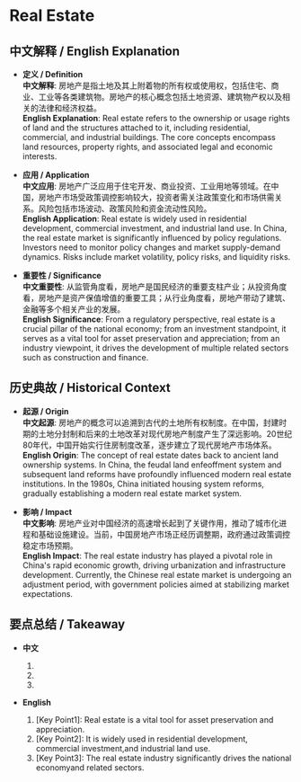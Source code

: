 # Real Estate

## 中文解释 / English Explanation

* **定义 / Definition**  
  **中文解释**: 房地产是指土地及其上附着物的所有权或使用权，包括住宅、商业、工业等各类建筑物。房地产的核心概念包括土地资源、建筑物产权以及相关的法律和经济权益。  
  **English Explanation**: Real estate refers to the ownership or usage rights of land and the structures attached to it, including residential, commercial, and industrial buildings. The core concepts encompass land resources, property rights, and associated legal and economic interests.

* **应用 / Application**  
  **中文应用**: 房地产广泛应用于住宅开发、商业投资、工业用地等领域。在中国，房地产市场受政策调控影响较大，投资者需关注政策变化和市场供需关系。风险包括市场波动、政策风险和资金流动性风险。  
  **English Application**: Real estate is widely used in residential development, commercial investment, and industrial land use. In China, the real estate market is significantly influenced by policy regulations. Investors need to monitor policy changes and market supply-demand dynamics. Risks include market volatility, policy risks, and liquidity risks.

* **重要性 / Significance**  
  **中文重要性**: 从监管角度看，房地产是国民经济的重要支柱产业；从投资角度看，房地产是资产保值增值的重要工具；从行业角度看，房地产带动了建筑、金融等多个相关产业的发展。  
  **English Significance**: From a regulatory perspective, real estate is a crucial pillar of the national economy; from an investment standpoint, it serves as a vital tool for asset preservation and appreciation; from an industry viewpoint, it drives the development of multiple related sectors such as construction and finance.

## 历史典故 / Historical Context

* **起源 / Origin**  
  **中文起源**: 房地产的概念可以追溯到古代的土地所有权制度。在中国，封建时期的土地分封制和后来的土地改革对现代房地产制度产生了深远影响。20世纪80年代，中国开始实行住房制度改革，逐步建立了现代房地产市场体系。  
  **English Origin**: The concept of real estate dates back to ancient land ownership systems. In China, the feudal land enfeoffment system and subsequent land reforms have profoundly influenced modern real estate institutions. In the 1980s, China initiated housing system reforms, gradually establishing a modern real estate market system.

* **影响 / Impact**  
  **中文影响**: 房地产业对中国经济的高速增长起到了关键作用，推动了城市化进程和基础设施建设。当前，中国房地产市场正经历调整期，政府通过政策调控稳定市场预期。  
  **English Impact**: The real estate industry has played a pivotal role in China's rapid economic growth, driving urbanization and infrastructure development. Currently, the Chinese real estate market is undergoing an adjustment period, with government policies aimed at stabilizing market expectations.

## 要点总结 / Takeaway

* **中文**  
  1. [核心价值]:  房地产是资产保值增值的重要工具。
  2. [使用场景]:  广泛应用于住宅开发、商业投资和工业用地。
  3. [延伸意义]:  房地产业对国民经济和相关产业具有重要推动作用。

* **English**  
  1. [Key Point1]: Real estate is a vital tool for asset preservation and appreciation.
  2. [Key Point2]: It is widely used in residential development, commercial investment,and industrial land use.
  3. [Key Point3]: The real estate industry significantly drives the national economyand related sectors.
